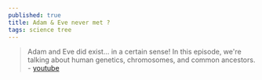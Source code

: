 ```yaml
---
published: true
title: Adam & Eve never met ?
tags: science tree
---
```

> Adam and Eve did exist... in a certain sense! In this episode, we're talking about human genetics, chromosomes, and common ancestors. - [youtube](https://www.youtube.com/watch?v=bD9wUg2aaKM)